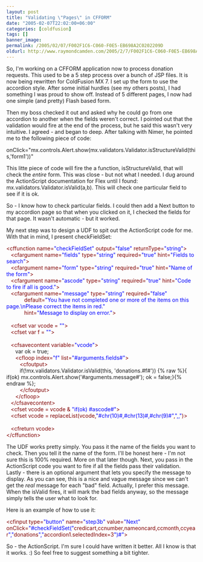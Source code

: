 ```yaml
---
layout: post
title: "Validating \"Pages\" in CFFORM"
date: "2005-02-07T22:02:00+06:00"
categories: [coldfusion]
tags: []
banner_image: 
permalink: /2005/02/07/F002F1C6-C060-F0E5-EB698A2C0202209D
oldurl: http://www.raymondcamden.com/2005/2/7/F002F1C6-C060-F0E5-EB698A2C0202209D
---
```


So, I'm working on a CFFORM application now to process donation requests. This used to be a 5 step process over a bunch of JSP files. It is now being rewritten for ColdFusion MX 7.  I set up the form to use the accordion style. After some initial hurdles (see my others posts), I had something I was proud to show off. Instead of 5 different pages, I now had one simple (and pretty) Flash based form.

Then my boss checked it out and asked why he could go from one accordion to another when the fields weren't correct. I pointed out that the validation would fire at the end of the process, but he said this wasn't very intuitive. I agreed - and began to deep. After talking with Nimer, he pointed me to the following piece of code:

onClick="mx.controls.Alert.show(mx.validators.Validator.isStructureValid(this,'form1'))"

This litte piece of code will fire the a function, isStructureValid, that will check the <i>entire</i> form. This was close - but not what I needed. I dug around the ActionScript documentation for Flex until I found: mx.validators.Validator.isValid(a,b). This will check one particular field to see if it is ok.

So - I know how to check particular fields. I could then add a Next button to my accordion page so that when you clicked on it, I checked the fields for that page. It wasn't automatic - but it worked. 

My next step was to design a UDF to spit out the ActionScript code for me. With that in mind, I present checkFieldSet:

<div class="code"><FONT COLOR=MAROON>&lt;cffunction name=<FONT COLOR=BLUE>"checkFieldSet"</FONT> output=<FONT COLOR=BLUE>"false"</FONT> returnType=<FONT COLOR=BLUE>"string"</FONT>&gt;</FONT><br>
&nbsp;&nbsp;&nbsp;<FONT COLOR=MAROON>&lt;cfargument name=<FONT COLOR=BLUE>"fields"</FONT> type=<FONT COLOR=BLUE>"string"</FONT> required=<FONT COLOR=BLUE>"true"</FONT> hint=<FONT COLOR=BLUE>"Fields to search"</FONT>&gt;</FONT><br>
&nbsp;&nbsp;&nbsp;<FONT COLOR=MAROON>&lt;cfargument name=<FONT COLOR=BLUE>"form"</FONT> type=<FONT COLOR=BLUE>"string"</FONT> required=<FONT COLOR=BLUE>"true"</FONT> hint=<FONT COLOR=BLUE>"Name of the form"</FONT>&gt;</FONT><br>
&nbsp;&nbsp;&nbsp;<FONT COLOR=MAROON>&lt;cfargument name=<FONT COLOR=BLUE>"ascode"</FONT> type=<FONT COLOR=BLUE>"string"</FONT> required=<FONT COLOR=BLUE>"true"</FONT> hint=<FONT COLOR=BLUE>"Code to fire if all is good."</FONT>&gt;</FONT><br>
&nbsp;&nbsp;&nbsp;<FONT COLOR=MAROON>&lt;cfargument name=<FONT COLOR=BLUE>"message"</FONT> type=<FONT COLOR=BLUE>"string"</FONT> required=<FONT COLOR=BLUE>"false"</FONT> <br>
&nbsp;&nbsp;&nbsp;&nbsp;&nbsp;&nbsp;&nbsp;&nbsp;&nbsp;&nbsp;&nbsp;&nbsp;default=<FONT COLOR=BLUE>"You have not completed one or more of the items on this page.\nPlease correct the items in red."</FONT> <br>
&nbsp;&nbsp;&nbsp;&nbsp;&nbsp;&nbsp;&nbsp;&nbsp;&nbsp;&nbsp;&nbsp;&nbsp;hint=<FONT COLOR=BLUE>"Message to display on error."</FONT>&gt;</FONT><br>
&nbsp;&nbsp;&nbsp;&nbsp;&nbsp;&nbsp;&nbsp;&nbsp;&nbsp;&nbsp;&nbsp;&nbsp;<br>
&nbsp;&nbsp;&nbsp;<FONT COLOR=MAROON>&lt;cfset var vcode = <FONT COLOR=BLUE>""</FONT>&gt;</FONT><br>
&nbsp;&nbsp;&nbsp;<FONT COLOR=MAROON>&lt;cfset var f = <FONT COLOR=BLUE>""</FONT>&gt;</FONT><br>
&nbsp;&nbsp;&nbsp;&nbsp;&nbsp;&nbsp;&nbsp;&nbsp;&nbsp;&nbsp;&nbsp;&nbsp;&nbsp;&nbsp;&nbsp;<br>
&nbsp;&nbsp;&nbsp;<FONT COLOR=MAROON>&lt;cfsavecontent variable=<FONT COLOR=BLUE>"vcode"</FONT>&gt;</FONT><br>
&nbsp;&nbsp;&nbsp;&nbsp;&nbsp;&nbsp;var ok = true;<br>
&nbsp;&nbsp;&nbsp;&nbsp;&nbsp;&nbsp;<FONT COLOR=MAROON>&lt;cfloop index=<FONT COLOR=BLUE>"f"</FONT> list=<FONT COLOR=BLUE>"#arguments.fields#"</FONT>&gt;</FONT><br>
&nbsp;&nbsp;&nbsp;&nbsp;&nbsp;&nbsp;&nbsp;&nbsp;&nbsp;<FONT COLOR=MAROON>&lt;cfoutput&gt;</FONT><br>
&nbsp;&nbsp;&nbsp;&nbsp;&nbsp;&nbsp;&nbsp;&nbsp;&nbsp;if(!mx.validators.Validator.isValid(this, 'donations.#f#')) {% raw %}{ if(ok) mx.controls.Alert.show('#arguments.message#'); ok = false;}{% endraw %};<br>
&nbsp;&nbsp;&nbsp;&nbsp;&nbsp;&nbsp;&nbsp;&nbsp;&nbsp;<FONT COLOR=MAROON>&lt;/cfoutput&gt;</FONT><br>
&nbsp;&nbsp;&nbsp;&nbsp;&nbsp;&nbsp;<FONT COLOR=MAROON>&lt;/cfloop&gt;</FONT><br>
&nbsp;&nbsp;&nbsp;<FONT COLOR=MAROON>&lt;/cfsavecontent&gt;</FONT><br>
&nbsp;&nbsp;&nbsp;<FONT COLOR=MAROON>&lt;cfset vcode = vcode & <FONT COLOR=BLUE>"if(ok) #ascode#"</FONT>&gt;</FONT>&nbsp;&nbsp;&nbsp;<br>
&nbsp;&nbsp;&nbsp;<FONT COLOR=MAROON>&lt;cfset vcode = replaceList(vcode,<FONT COLOR=BLUE>"#chr(<FONT COLOR=BLUE>10</FONT>)#,#chr(<FONT COLOR=BLUE>13</FONT>)#,#chr(<FONT COLOR=BLUE>9</FONT>)#"</FONT>,<FONT COLOR=BLUE>",,"</FONT>)&gt;</FONT><br>
&nbsp;&nbsp;&nbsp;<br>
&nbsp;&nbsp;&nbsp;<FONT COLOR=MAROON>&lt;cfreturn vcode&gt;</FONT>&nbsp;&nbsp;&nbsp;&nbsp;&nbsp;&nbsp;<br>
<FONT COLOR=MAROON>&lt;/cffunction&gt;</FONT></div>

The UDF works pretty simply. You pass it the name of the fields you want to check. Then you tell it the name of the form. I'll be honest here - I'm not sure this is 100% required. More on that later though. Next, you pass in the ActionScript code you want to fire if all the fields pass their validation. Lastly - there is an optional argument that lets you specify the message to display. As you can see, this is a nice and vague message since we can't get the <i>real</i> message for each "bad" field. Actually, I prefer this message. When the isValid fires, it will mark the bad fields anyway, so the message simply tells the user what to look for.

Here is an example of how to use it:

<div class="code"><FONT COLOR=MAROON>&lt;cfinput type=<FONT COLOR=BLUE>"button"</FONT> name=<FONT COLOR=BLUE>"step3b"</FONT> value=<FONT COLOR=BLUE>"Next"</FONT> onClick=<FONT COLOR=BLUE>"#checkFieldSet("</FONT>credicart,ccnumber,nameoncard,ccmonth,ccyear<FONT COLOR=BLUE>","</FONT>donations<FONT COLOR=BLUE>","</FONT>accordion1.selectedIndex=3<FONT COLOR=BLUE>")#"</FONT>&gt;</FONT></div>

So - the ActionScript. I'm sure I could have written it better. All I know is that it works. :) So feel free to suggest something a bit tighter.